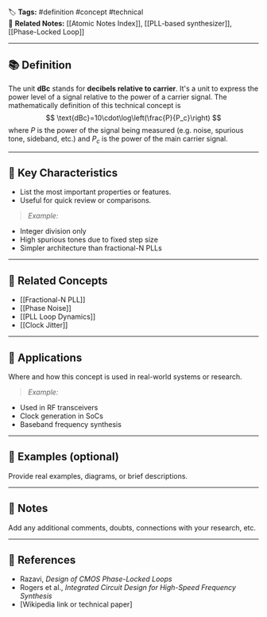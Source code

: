 🏷️ **Tags:** #definition #concept #technical  
🔗 **Related Notes:** [[Atomic Notes Index]], [[PLL-based synthesizer]], [[Phase-Locked Loop]]

---

## 📚 Definition  
The unit **dBc** stands for **decibels relative to carrier**. It's a unit to express the power level of a signal relative to the power of a carrier signal.
The mathematically definition of this technical concept is
$$
\text{dBc}=10\cdot\log\left(\frac{P}{P_c}\right)
$$
where $P$ is the power of the signal being measured (e.g. noise, spurious tone, sideband, etc.) and $P_c$ is the power of the main carrier signal.

---

## 🧠 Key Characteristics  
- List the most important properties or features.
- Useful for quick review or comparisons.

> *Example:*  
- Integer division only  
- High spurious tones due to fixed step size  
- Simpler architecture than fractional-N PLLs

---

## 🔁 Related Concepts  
- [[Fractional-N PLL]]  
- [[Phase Noise]]  
- [[PLL Loop Dynamics]]  
- [[Clock Jitter]]

---

## 📖 Applications  
Where and how this concept is used in real-world systems or research.

> *Example:*  
- Used in RF transceivers  
- Clock generation in SoCs  
- Baseband frequency synthesis

---

## 🧩 Examples (optional)  
Provide real examples, diagrams, or brief descriptions.

---

## 💬 Notes  
Add any additional comments, doubts, connections with your research, etc.

---

## 🔎 References  
- Razavi, *Design of CMOS Phase-Locked Loops*  
- Rogers et al., *Integrated Circuit Design for High-Speed Frequency Synthesis*  
- [Wikipedia link or technical paper]

